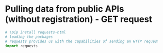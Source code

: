 # Pulling data from public APIs (without registration) - GET request



```py
# !pip install requests-html
# loading the packages
# requests provides us with the capabilities of sending an HTTP request to a server
import requests
```

